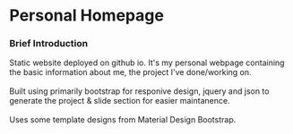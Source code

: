 # Personal Homepage

### Brief Introduction
Static website deployed on github io. It's my personal webpage containing the basic information about me, the project I've done/working on.\
\
Built using primarily bootstrap for responive design, jquery and json to generate the project & slide section for easier maintanence.\
\
Uses some template designs from Material Design Bootstrap.
